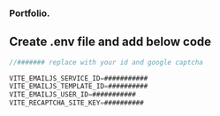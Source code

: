 ### Portfolio.

</hr>

## Create .env file and add below code
```js
//####### replace with your id and google captcha

VITE_EMAILJS_SERVICE_ID=###########
VITE_EMAILJS_TEMPLATE_ID=##########
VITE_EMAILJS_USER_ID=###########
VITE_RECAPTCHA_SITE_KEY=##########
```
